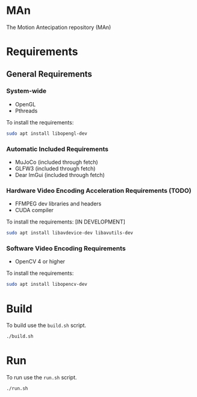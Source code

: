 # MAn
The Motion Antecipation repository (MAn)

# Requirements

## General Requirements

### System-wide
* OpenGL
* Pthreads

To install the requirements:
```bash
sudo apt install libopengl-dev 
```

### Automatic Included Requirements
* MuJoCo (included through fetch)
* GLFW3 (included through fetch)
* Dear ImGui (included through fetch)

### Hardware Video Encoding Acceleration Requirements (TODO)
* FFMPEG dev libraries and headers
* CUDA compiler

To install the requirements: [IN DEVELOPMENT]
```bash
sudo apt install libavdevice-dev libavutils-dev
```

### Software Video Encoding Requirements
* OpenCV 4 or higher

To install the requirements:
```bash
sudo apt install libopencv-dev
```

# Build
To build use the ```build.sh``` script.

```bash
./build.sh
```

# Run
To run use the ```run.sh``` script.

```bash
./run.sh
```